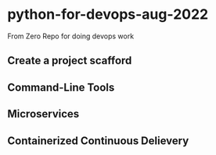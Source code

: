 # python-for-devops-aug-2022
From Zero Repo for doing devops work

## Create a project scafford

## Command-Line Tools

## Microservices

## Containerized Continuous Delievery
